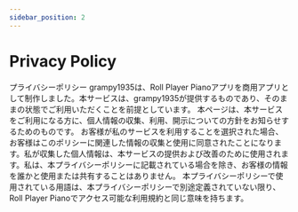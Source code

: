 ```yaml
---
sidebar_position: 2
---
```


# Privacy Policy

プライバシーポリシー
grampy1935は、Roll Player Pianoアプリを商用アプリとして制作しました。本サービスは、grampy1935が提供するものであり、そのままの状態でご利用いただくことを前提としています。
本ページは、本サービスをご利用になる方に、個人情報の収集、利用、開示についての方針をお知らせするためのものです。
お客様が私のサービスを利用することを選択された場合、お客様はこのポリシーに関連した情報の収集と使用に同意されたことになります。私が収集した個人情報は、本サービスの提供および改善のために使用されます。私は、本プライバシーポリシーに記載されている場合を除き、お客様の情報を誰かと使用または共有することはありません。
本プライバシーポリシーで使用されている用語は、本プライバシーポリシーで別途定義されていない限り、Roll Player Pianoでアクセス可能な利用規約と同じ意味を持ちます。